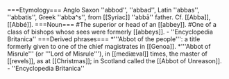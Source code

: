 ===Etymology===
Anglo Saxon ''abbod'', ''abbad'', Latin ''abbas'', ''abbatis'', Greek ''abba^s'', from [[Syriac]] ''abb&#257;'' father. Cf. [[Abba]], [[Abbé]].
===Noun===
#The superior or head of an [[abbey]].
#One of a class of bishops whose sees were formerly [[abbeys]]. - ''Encyclopedia Britanica''
===Derived phrases===
*'''Abbot of the people''': a title formerly given to one of the chief magistrates in [[Genoa]]. 
*'''Abbot of Misrule''' (or '''Lord of Misrule'''), in [[mediæval]] times, the master of [[revels]], as at [[Christmas]]; in Scotland called the [[Abbot of Unreason]]. - ''Encyclopedia Britanica''